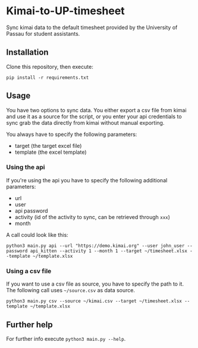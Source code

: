 # Kimai-to-UP-timesheet

Sync kimai data to the default timesheet provided by the University of Passau for student assistants.

## Installation

Clone this repository, then execute:
```shell
pip install -r requirements.txt
```

## Usage

You have two options to sync data. You either export a csv file from kimai and use it as a source for the script, or you
enter your api credentials to sync grab the data directly from kimai without manual exporting.

You always have to specify the following parameters:
- target (the target excel file)
- template (the excel template)

### Using the api

If you're using the api you have to specify the following additional parameters:
- url
- user
- api password
- activity (id of the activity to sync, can be retrieved through `xxx`)
- month

A call could look like this:

```shell
python3 main.py api --url "https://demo.kimai.org" --user john_user --password api_kitten --activity 1 --month 1 --target ~/timesheet.xlsx --template ~/template.xlsx
```

### Using a csv file

If you want to use a csv file as source, you have to specify the path to it. The following call uses `~/source.csv` as data source.
```shell
python3 main.py csv --source ~/kimai.csv --target ~/timesheet.xlsx --template ~/template.xlsx
```

## Further help

For further info execute `python3 main.py --help`.
